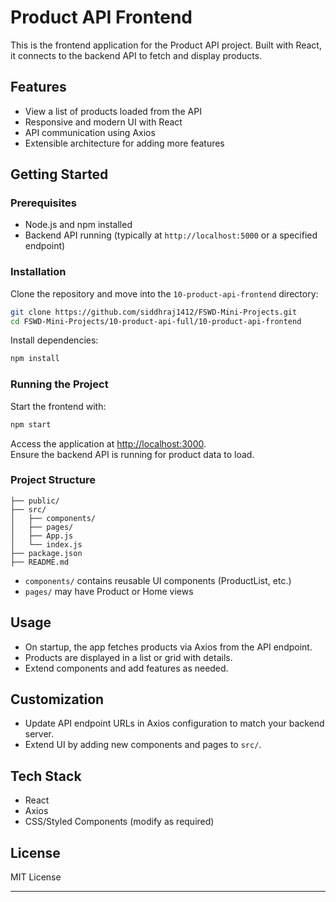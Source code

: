 # Product API Frontend

This is the frontend application for the Product API project. Built with React, it connects to the backend API to fetch and display products.

## Features

- View a list of products loaded from the API
- Responsive and modern UI with React
- API communication using Axios
- Extensible architecture for adding more features

## Getting Started

### Prerequisites

- Node.js and npm installed
- Backend API running (typically at `http://localhost:5000` or a specified endpoint)

### Installation

Clone the repository and move into the `10-product-api-frontend` directory:

```bash
git clone https://github.com/siddhraj1412/FSWD-Mini-Projects.git
cd FSWD-Mini-Projects/10-product-api-full/10-product-api-frontend
```

Install dependencies:

```bash
npm install
```

### Running the Project

Start the frontend with:

```bash
npm start
```

Access the application at [http://localhost:3000](http://localhost:3000).  
Ensure the backend API is running for product data to load.

### Project Structure

```
├── public/
├── src/
│   ├── components/
│   ├── pages/
│   ├── App.js
│   └── index.js
├── package.json
├── README.md
```

- `components/` contains reusable UI components (ProductList, etc.)
- `pages/` may have Product or Home views

## Usage

- On startup, the app fetches products via Axios from the API endpoint.
- Products are displayed in a list or grid with details.
- Extend components and add features as needed.

## Customization

- Update API endpoint URLs in Axios configuration to match your backend server.
- Extend UI by adding new components and pages to `src/`.

## Tech Stack

- React
- Axios
- CSS/Styled Components (modify as required)

## License

MIT License

***

